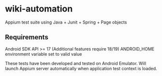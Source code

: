 # wiki-automation
Appium test suite using Java + Junit + Spring + Page objects

## Requirements
Android SDK API >= 17 (Additional features require 18/19)
ANDROID_HOME environment variable set to valid value

These tests have been developed and tested on Android Emulator. Will launch Appium server automatically when application test context is loaded.
